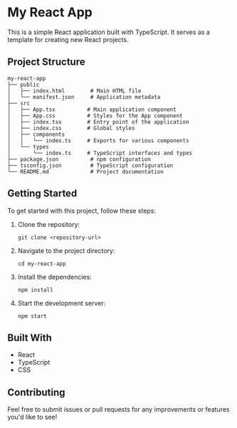 # My React App

This is a simple React application built with TypeScript. It serves as a template for creating new React projects.

## Project Structure

```
my-react-app
├── public
│   ├── index.html        # Main HTML file
│   └── manifest.json     # Application metadata
├── src
│   ├── App.tsx          # Main application component
│   ├── App.css          # Styles for the App component
│   ├── index.tsx        # Entry point of the application
│   ├── index.css        # Global styles
│   ├── components
│   │   └── index.ts     # Exports for various components
│   └── types
│       └── index.ts     # TypeScript interfaces and types
├── package.json          # npm configuration
├── tsconfig.json         # TypeScript configuration
└── README.md             # Project documentation
```

## Getting Started

To get started with this project, follow these steps:

1. Clone the repository:
   ```
   git clone <repository-url>
   ```

2. Navigate to the project directory:
   ```
   cd my-react-app
   ```

3. Install the dependencies:
   ```
   npm install
   ```

4. Start the development server:
   ```
   npm start
   ```

## Built With

- React
- TypeScript
- CSS

## Contributing

Feel free to submit issues or pull requests for any improvements or features you'd like to see!